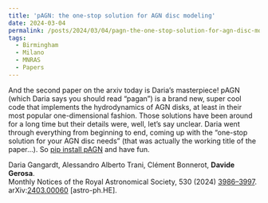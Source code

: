 ```yaml
---
title: 'pAGN: the one-stop solution for AGN disc modeling'
date: 2024-03-04
permalink: /posts/2024/03/04/pagn-the-one-stop-solution-for-agn-disc-modeling
tags:
  - Birmingham
  - Milano
  - MNRAS
  - Papers
---
```


And the second paper on the arxiv today is Daria’s masterpiece! pAGN (which Daria says you should read “pagan”) is a brand new, super cool code that implements the hydrodynamics of AGN disks, at least in their most popular one-dimensional fashion. Those solutions have been around for a long time but their details were, well, let’s say unclear. Daria went through everything from beginning to end, coming up with the “one-stop solution for your AGN disc needs” (that was actually the working title of the paper…). So [pip install pAGN](<https://github.com/DariaGangardt/pAGN>) and have fun. 

Daria Gangardt, Alessandro Alberto Trani, Clément Bonnerot, **Davide Gerosa**.  
Monthly Notices of the Royal Astronomical Society, 530 (2024) [3986–3997](<https://doi.org/10.1093/mnras/stae1117>).  
arXiv:[](<https://arxiv.org/abs/2204.00026>)[](<https://arxiv.org/abs/2204.03423>)[2403.00060](<https://arxiv.org/abs/2403.00060>) [astro-ph.HE].


